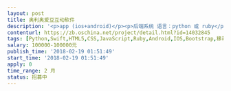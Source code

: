 ```yaml
---                
layout: post       
title: 奥利奥爱豆互动软件           
description: '<p>app (ios+android)</p><p>后端系统 语言：python 或 ruby</p><p>软件启动页面 ： 参考 solar walk ads+ (给人惊喜的视觉效果)</p><p><br></p><p>身份： 游客 注册 VIP</p><p>游客身份可参观体验</p><p>注册 需要全球都开放</p><p>地图定位系统 选择地址 对附近注册用户可以选择公开或隐身</p><p><br></p><p>功能最好是图标表示</p><p><br></p><p>功能：</p><p>有收⾳机的功能，作为版主可以发起收⾳机向⼤家 问好，以及可以连线到收听者，以⼀个抽签的形式（或者 别的样式）来确定链接某个⽤户。这时候画⾯可以发起⽹ 友的对话，滚屏刷屏模式，如果刚进来软件的⼈会看到， 我们正在开启语⾳直播，收⾳机功能，可以选择收听，免 费 10分钟，如果继续收听的话需要注册⽤户以及充值</p><p>发小视频</p><p>发30张以上图片 以及文字</p><p>留言发帖（类似百度贴吧）</p><p>日历行程（可打印）</p><p>我的角落（用户形象设计 可充值消费微信 支付宝 paypal 许愿 ）</p><p><br></p><p>发布版本要看到真实注册用户数量显示软件信息</p><p><br></p><p>视频 高清上传在30分钟以内</p><p>分享歌曲 在首页&nbsp;可选择听和不听</p><p>粉丝互动</p><p>删除功能</p><p>可控运营</p><p>&nbsp;细节附件</p>'     
contenturl: https://zb.oschina.net/project/detail.html?id=14032845      
tags: [Python,Swift,HTML5,CSS,JavaScript,Ruby,Android,IOS,Bootstrap,移动应用]            
salary: 100000-100000元          
publish_time: '2018-02-19 01:51:49'         
start_time: '2018-02-19 01:51:49'           
apply: 0                   
time_range: 2 月              
status: 招募中                  
---                 
```

